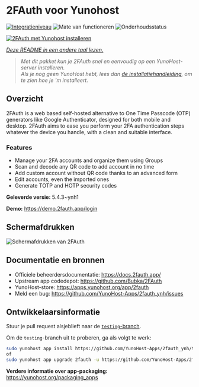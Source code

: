 <!--
NB: Deze README is automatisch gegenereerd door <https://github.com/YunoHost/apps/tree/master/tools/readme_generator>
Hij mag NIET handmatig aangepast worden.
-->

# 2FAuth voor Yunohost

[![Integratieniveau](https://apps.yunohost.org/badge/integration/2fauth)](https://ci-apps.yunohost.org/ci/apps/2fauth/)
![Mate van functioneren](https://apps.yunohost.org/badge/state/2fauth)
![Onderhoudsstatus](https://apps.yunohost.org/badge/maintained/2fauth)

[![2FAuth met Yunohost installeren](https://install-app.yunohost.org/install-with-yunohost.svg)](https://install-app.yunohost.org/?app=2fauth)

*[Deze README in een andere taal lezen.](./ALL_README.md)*

> *Met dit pakket kun je 2FAuth snel en eenvoudig op een YunoHost-server installeren.*  
> *Als je nog geen YunoHost hebt, lees dan [de installatiehandleiding](https://yunohost.org/install), om te zien hoe je 'm installeert.*

## Overzicht

2FAuth is a web based self-hosted alternative to One Time Passcode (OTP) generators like Google Authenticator, designed for both mobile and desktop.
2FAuth aims to ease you perform your 2FA authentication steps whatever the device you handle, with a clean and suitable interface.

### Features

- Manage your 2FA accounts and organize them using Groups
- Scan and decode any QR code to add account in no time
- Add custom account without QR code thanks to an advanced form
- Edit accounts, even the imported ones
- Generate TOTP and HOTP security codes

**Geleverde versie:** 5.4.3~ynh1

**Demo:** <https://demo.2fauth.app/login>

## Schermafdrukken

![Schermafdrukken van 2FAuth](./doc/screenshots/screenshot.png)

## Documentatie en bronnen

- Officiele beheerdersdocumentatie: <https://docs.2fauth.app/>
- Upstream app codedepot: <https://github.com/Bubka/2FAuth>
- YunoHost-store: <https://apps.yunohost.org/app/2fauth>
- Meld een bug: <https://github.com/YunoHost-Apps/2fauth_ynh/issues>

## Ontwikkelaarsinformatie

Stuur je pull request alsjeblieft naar de [`testing`-branch](https://github.com/YunoHost-Apps/2fauth_ynh/tree/testing).

Om de `testing`-branch uit te proberen, ga als volgt te werk:

```bash
sudo yunohost app install https://github.com/YunoHost-Apps/2fauth_ynh/tree/testing --debug
of
sudo yunohost app upgrade 2fauth -u https://github.com/YunoHost-Apps/2fauth_ynh/tree/testing --debug
```

**Verdere informatie over app-packaging:** <https://yunohost.org/packaging_apps>
